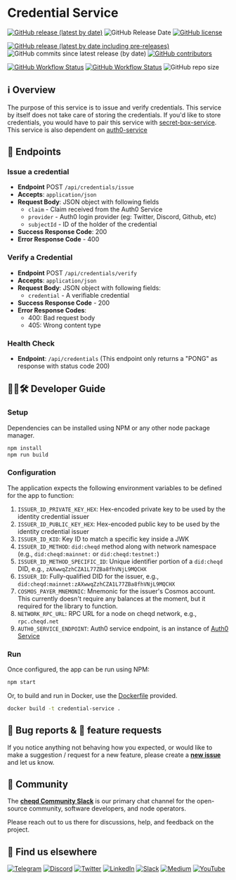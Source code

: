 # Credential Service

[![GitHub release (latest by date)](https://img.shields.io/github/v/release/cheqd/credential-service?color=green&label=stable%20release&style=flat-square)](https://github.com/cheqd/credential-service/releases/latest) ![GitHub Release Date](https://img.shields.io/github/release-date/cheqd/credential-service?color=green&style=flat-square) [![GitHub license](https://img.shields.io/github/license/cheqd/credential-service?color=blue&style=flat-square)](https://github.com/cheqd/credential-service/blob/main/LICENSE)

[![GitHub release (latest by date including pre-releases)](https://img.shields.io/github/v/release/cheqd/credential-service?include_prereleases&label=dev%20release&style=flat-square)](https://github.com/cheqd/credential-service/releases/) ![GitHub commits since latest release (by date)](https://img.shields.io/github/commits-since/cheqd/credential-service/latest?style=flat-square) [![GitHub contributors](https://img.shields.io/github/contributors/cheqd/credential-service?label=contributors%20%E2%9D%A4%EF%B8%8F&style=flat-square)](https://github.com/cheqd/credential-service/graphs/contributors)

[![GitHub Workflow Status](https://img.shields.io/github/workflow/status/cheqd/credential-service/Workflow%20Dispatch?label=workflows&style=flat-square)](https://github.com/cheqd/credential-service/actions/workflows/dispatch.yml) [![GitHub Workflow Status](https://img.shields.io/github/workflow/status/cheqd/credential-service/CodeQL?label=CodeQL&style=flat-square)](https://github.com/cheqd/credential-service/actions/workflows/codeql.yml) ![GitHub repo size](https://img.shields.io/github/repo-size/cheqd/credential-service?style=flat-square)

## ℹ️ Overview

The purpose of this service is to issue and verify credentials. This service by itself does not take care of storing the credentials. If you'd like to store credentials, you would have to pair this service with [secret-box-service](https://github.com/cheqd/secret-box-service.git). This service is also dependent on [auth0-service](https://github.com/cheqd/auth0-service)

## 📖 Endpoints

### Issue a credential

- **Endpoint** POST `/api/credentials/issue`
- **Accepts**: `application/json`
- **Request Body**: JSON object with following fields
  - `claim` - Claim received from the Auth0 Service
  - `provider` - Auth0 login provider (eg: Twitter, Discord, Github, etc)
  - `subjectId` - ID of the holder of the credential
- **Success Response Code**: 200
- **Error Response Code** - 400

### Verify a Credential

- **Endpoint** POST `/api/credentials/verify`
- **Accepts**: `application/json`
- **Request Body**: JSON object with following fields:
  - `credential` - A verifiable credential
- **Success Response Code** - 200
- **Error Response Codes**:
  - 400: Bad request body
  - 405: Wrong content type

### Health Check

- **Endpoint**: `/api/credentials` (This endpoint only returns a "PONG" as response with status code 200)

## 🧑‍💻🛠 Developer Guide

### Setup

Dependencies can be installed using NPM or any other node package manager.

```bash
npm install
npm run build
```

### Configuration

The application expects the following environment variables to be defined for the app to function:

1. `ISSUER_ID_PRIVATE_KEY_HEX`: Hex-encoded private key to be used by the identity credential issuer
2. `ISSUER_ID_PUBLIC_KEY_HEX`: Hex-encoded public key to be used by the identity credential issuer
3. `ISSUER_ID_KID`: Key ID to match a specific key inside a JWK
4. `ISSUER_ID_METHOD`: `did:cheqd` method along with network namespace (e.g., `did:cheqd:mainnet:` or `did:cheqd:testnet:`)
5. `ISSUER_ID_METHOD_SPECIFIC_ID`: Unique identifier portion of a `did:cheqd` DID, e.g., `zAXwwqZzhCZA1L77ZBa8fhVNjL9MQCHX`
6. `ISSUER_ID`: Fully-qualified DID for the issuer, e.g., `did:cheqd:mainnet:zAXwwqZzhCZA1L77ZBa8fhVNjL9MQCHX`
7. `COSMOS_PAYER_MNEMONIC`: Mnemonic for the issuer's Cosmos account. This currently doesn't require any balances at the moment, but it required for the library to function.
8. `NETWORK_RPC_URL`: RPC URL for a node on cheqd network, e.g., `rpc.cheqd.net`
9. `AUTH0_SERVICE_ENDPOINT`: Auth0 service endpoint, is an instance of [Auth0 Service](https://github.com/cheqd/auth0-service)

### Run

Once configured, the app can be run using NPM:

```bash
npm start
```

Or, to build and run in Docker, use the [Dockerfile](Dockerfile) provided.

```bash
docker build -t credential-service .
```

## 🐞 Bug reports & 🤔 feature requests

If you notice anything not behaving how you expected, or would like to make a suggestion / request for a new feature, please create a [**new issue**](https://github.com/cheqd/credential-service/issues/new/choose) and let us know.

## 💬 Community

The [**cheqd Community Slack**](http://cheqd.link/join-cheqd-slack) is our primary chat channel for the open-source community, software developers, and node operators.

Please reach out to us there for discussions, help, and feedback on the project.

## 🙋 Find us elsewhere

[![Telegram](https://img.shields.io/badge/Telegram-2CA5E0?style=for-the-badge\&logo=telegram\&logoColor=white)](https://t.me/cheqd) [![Discord](https://img.shields.io/badge/Discord-7289DA?style=for-the-badge\&logo=discord\&logoColor=white)](http://cheqd.link/discord-github) [![Twitter](https://img.shields.io/badge/Twitter-1DA1F2?style=for-the-badge\&logo=twitter\&logoColor=white)](https://twitter.com/intent/follow?screen\_name=cheqd\_io) [![LinkedIn](https://img.shields.io/badge/LinkedIn-0077B5?style=for-the-badge\&logo=linkedin\&logoColor=white)](http://cheqd.link/linkedin) [![Slack](https://img.shields.io/badge/Slack-4A154B?style=for-the-badge\&logo=slack\&logoColor=white)](http://cheqd.link/join-cheqd-slack) [![Medium](https://img.shields.io/badge/Medium-12100E?style=for-the-badge\&logo=medium\&logoColor=white)](https://blog.cheqd.io) [![YouTube](https://img.shields.io/badge/YouTube-FF0000?style=for-the-badge\&logo=youtube\&logoColor=white)](https://www.youtube.com/channel/UCBUGvvH6t3BAYo5u41hJPzw/)

